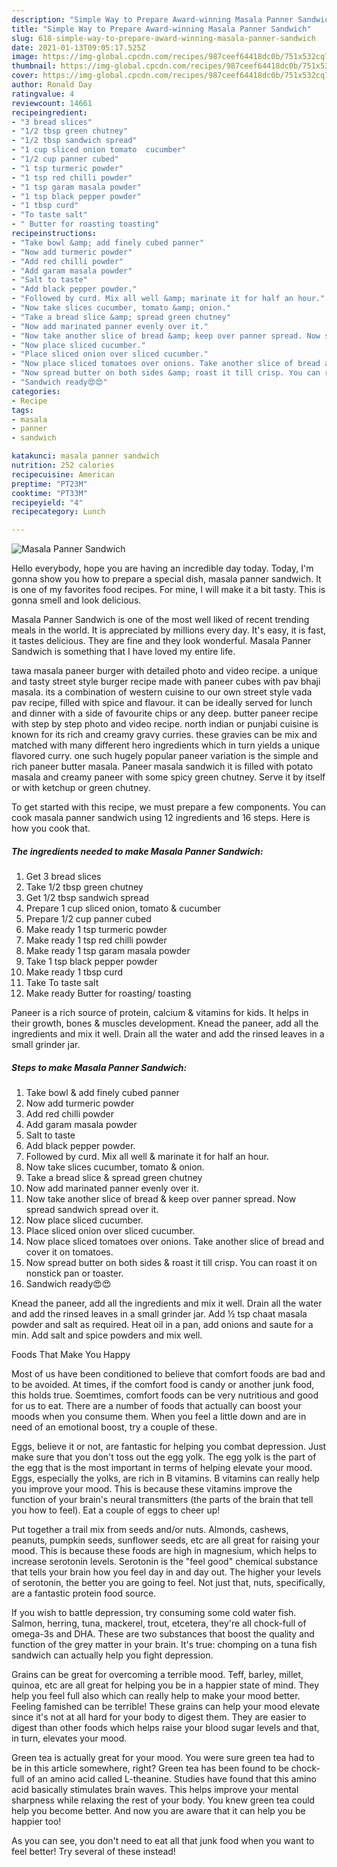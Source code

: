 ```yaml
---
description: "Simple Way to Prepare Award-winning Masala Panner Sandwich"
title: "Simple Way to Prepare Award-winning Masala Panner Sandwich"
slug: 618-simple-way-to-prepare-award-winning-masala-panner-sandwich
date: 2021-01-13T09:05:17.525Z
image: https://img-global.cpcdn.com/recipes/987ceef64418dc0b/751x532cq70/masala-panner-sandwich-recipe-main-photo.jpg
thumbnail: https://img-global.cpcdn.com/recipes/987ceef64418dc0b/751x532cq70/masala-panner-sandwich-recipe-main-photo.jpg
cover: https://img-global.cpcdn.com/recipes/987ceef64418dc0b/751x532cq70/masala-panner-sandwich-recipe-main-photo.jpg
author: Ronald Day
ratingvalue: 4
reviewcount: 14661
recipeingredient:
- "3 bread slices"
- "1/2 tbsp green chutney"
- "1/2 tbsp sandwich spread"
- "1 cup sliced onion tomato  cucumber"
- "1/2 cup panner cubed"
- "1 tsp turmeric powder"
- "1 tsp red chilli powder"
- "1 tsp garam masala powder"
- "1 tsp black pepper powder"
- "1 tbsp curd"
- "To taste salt"
- " Butter for roasting toasting"
recipeinstructions:
- "Take bowl &amp; add finely cubed panner"
- "Now add turmeric powder"
- "Add red chilli powder"
- "Add garam masala powder"
- "Salt to taste"
- "Add black pepper powder."
- "Followed by curd. Mix all well &amp; marinate it for half an hour."
- "Now take slices cucumber, tomato &amp; onion."
- "Take a bread slice &amp; spread green chutney"
- "Now add marinated panner evenly over it."
- "Now take another slice of bread &amp; keep over panner spread. Now spread sandwich spread over it."
- "Now place sliced cucumber."
- "Place sliced onion over sliced cucumber."
- "Now place sliced tomatoes over onions. Take another slice of bread and cover it on tomatoes."
- "Now spread butter on both sides &amp; roast it till crisp. You can roast it on nonstick pan or toaster."
- "Sandwich ready😍😍"
categories:
- Recipe
tags:
- masala
- panner
- sandwich

katakunci: masala panner sandwich 
nutrition: 252 calories
recipecuisine: American
preptime: "PT23M"
cooktime: "PT33M"
recipeyield: "4"
recipecategory: Lunch

---
```



![Masala Panner Sandwich](https://img-global.cpcdn.com/recipes/987ceef64418dc0b/751x532cq70/masala-panner-sandwich-recipe-main-photo.jpg)

Hello everybody, hope you are having an incredible day today. Today, I'm gonna show you how to prepare a special dish, masala panner sandwich. It is one of my favorites food recipes. For mine, I will make it a bit tasty. This is gonna smell and look delicious.

Masala Panner Sandwich is one of the most well liked of recent trending meals in the world. It is appreciated by millions every day. It's easy, it is fast, it tastes delicious. They are fine and they look wonderful. Masala Panner Sandwich is something that I have loved my entire life.

tawa masala paneer burger with detailed photo and video recipe. a unique and tasty street style burger recipe made with paneer cubes with pav bhaji masala. its a combination of western cuisine to our own street style vada pav recipe, filled with spice and flavour. it can be ideally served for lunch and dinner with a side of favourite chips or any deep. butter paneer recipe with step by step photo and video recipe. north indian or punjabi cuisine is known for its rich and creamy gravy curries. these gravies can be mix and matched with many different hero ingredients which in turn yields a unique flavored curry. one such hugely popular paneer variation is the simple and rich paneer butter masala. Paneer masala sandwich it is filled with potato masala and creamy paneer with some spicy green chutney. Serve it by itself or with ketchup or green chutney.


To get started with this recipe, we must prepare a few components. You can cook masala panner sandwich using 12 ingredients and 16 steps. Here is how you cook that.

<!--inarticleads1-->

##### The ingredients needed to make Masala Panner Sandwich:

1. Get 3 bread slices
1. Take 1/2 tbsp green chutney
1. Get 1/2 tbsp sandwich spread
1. Prepare 1 cup sliced onion, tomato &amp; cucumber
1. Prepare 1/2 cup panner cubed
1. Make ready 1 tsp turmeric powder
1. Make ready 1 tsp red chilli powder
1. Make ready 1 tsp garam masala powder
1. Take 1 tsp black pepper powder
1. Make ready 1 tbsp curd
1. Take To taste salt
1. Make ready  Butter for roasting/ toasting


Paneer is a rich source of protein, calcium &amp; vitamins for kids. It helps in their growth, bones &amp; muscles development. Knead the paneer, add all the ingredients and mix it well. Drain all the water and add the rinsed leaves in a small grinder jar. 

<!--inarticleads2-->

##### Steps to make Masala Panner Sandwich:

1. Take bowl &amp; add finely cubed panner
1. Now add turmeric powder
1. Add red chilli powder
1. Add garam masala powder
1. Salt to taste
1. Add black pepper powder.
1. Followed by curd. Mix all well &amp; marinate it for half an hour.
1. Now take slices cucumber, tomato &amp; onion.
1. Take a bread slice &amp; spread green chutney
1. Now add marinated panner evenly over it.
1. Now take another slice of bread &amp; keep over panner spread. Now spread sandwich spread over it.
1. Now place sliced cucumber.
1. Place sliced onion over sliced cucumber.
1. Now place sliced tomatoes over onions. Take another slice of bread and cover it on tomatoes.
1. Now spread butter on both sides &amp; roast it till crisp. You can roast it on nonstick pan or toaster.
1. Sandwich ready😍😍


Knead the paneer, add all the ingredients and mix it well. Drain all the water and add the rinsed leaves in a small grinder jar. Add ½ tsp chaat masala powder and salt as required. Heat oil in a pan, add onions and saute for a min. Add salt and spice powders and mix well. 

Foods That Make You Happy


Most of us have been conditioned to believe that comfort foods are bad and to be avoided. At times, if the comfort food is candy or another junk food, this holds true. Soemtimes, comfort foods can be very nutritious and good for us to eat. There are a number of foods that actually can boost your moods when you consume them. When you feel a little down and are in need of an emotional boost, try a couple of these.

Eggs, believe it or not, are fantastic for helping you combat depression. Just make sure that you don't toss out the egg yolk. The egg yolk is the part of the egg that is the most important in terms of helping elevate your mood. Eggs, especially the yolks, are rich in B vitamins. B vitamins can really help you improve your mood. This is because these vitamins improve the function of your brain's neural transmitters (the parts of the brain that tell you how to feel). Eat a couple of eggs to cheer up!

Put together a trail mix from seeds and/or nuts. Almonds, cashews, peanuts, pumpkin seeds, sunflower seeds, etc are all great for raising your mood. This is because these foods are high in magnesium, which helps to increase serotonin levels. Serotonin is the "feel good" chemical substance that tells your brain how you feel day in and day out. The higher your levels of serotonin, the better you are going to feel. Not just that, nuts, specifically, are a fantastic protein food source.

If you wish to battle depression, try consuming some cold water fish. Salmon, herring, tuna, mackerel, trout, etcetera, they're all chock-full of omega-3s and DHA. These are two substances that boost the quality and function of the grey matter in your brain. It's true: chomping on a tuna fish sandwich can actually help you fight depression. 

Grains can be great for overcoming a terrible mood. Teff, barley, millet, quinoa, etc are all great for helping you be in a happier state of mind. They help you feel full also which can really help to make your mood better. Feeling famished can be terrible! These grains can help your mood elevate since it's not at all hard for your body to digest them. They are easier to digest than other foods which helps raise your blood sugar levels and that, in turn, elevates your mood.

Green tea is actually great for your mood. You were sure green tea had to be in this article somewhere, right? Green tea has been found to be chock-full of an amino acid called L-theanine. Studies have found that this amino acid basically stimulates brain waves. This helps improve your mental sharpness while relaxing the rest of your body. You knew green tea could help you become better. And now you are aware that it can help you be happier too!

As you can see, you don't need to eat all that junk food when you want to feel better! Try several of these instead!


